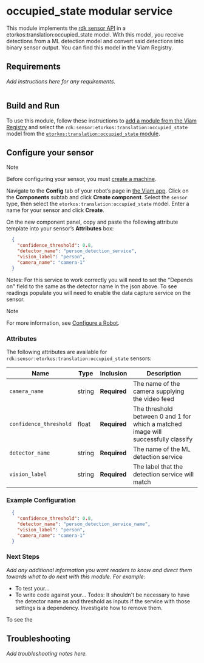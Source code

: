 # occupied_state modular service

This module implements the [rdk sensor API](https://github.com/rdk/sensor-api) in a etorkos:translation:occupied_state model.
With this model, you receive detections from a ML detection model and convert said detections into binary sensor output. You can find this model in the Viam Registry.

## Requirements

_Add instructions here for any requirements._

``` bash
```

## Build and Run

To use this module, follow these instructions to [add a module from the Viam Registry](https://docs.viam.com/registry/configure/#add-a-modular-resource-from-the-viam-registry) and select the `rdk:sensor:etorkos:translation:occupied_state` model from the [`etorkos:translation:occupied_state` module](https://app.viam.com/module/rdk/etorkos:translation:occupied_state).

## Configure your sensor

> [!NOTE]  
> Before configuring your sensor, you must [create a machine](https://docs.viam.com/manage/fleet/machines/#add-a-new-machine).

Navigate to the **Config** tab of your robot’s page in [the Viam app](https://app.viam.com/).
Click on the **Components** subtab and click **Create component**.
Select the `sensor` type, then select the `etorkos:translation:occupied_state` model. 
Enter a name for your sensor and click **Create**.

On the new component panel, copy and paste the following attribute template into your sensor’s **Attributes** box:

```json
  {
    "confidence_threshold": 0.8,
    "detector_name": "person_detection_service",
    "vision_label": "person",
    "camera_name": "camera-1"
  }
```

Notes: 
For this service to work correctly you will need to set the "Depends on" field to the same as the detector name in the json above.
To see readings populate you will need to enable the data capture service on the sensor.

> [!NOTE]  
> For more information, see [Configure a Robot](https://docs.viam.com/manage/configuration/).

### Attributes

The following attributes are available for `rdk:sensor:etorkos:translation:occupied_state` sensors:

| Name | Type | Inclusion | Description |
| ---- | ---- | --------- | ----------- |
| `camera_name` | string | **Required** |  The name of the camera supplying the video feed |
| `confidence_threshold` | float | **Required** |  The threshold between 0 and 1 for which a matched image will successfully classify |
| `detector_name` | string | **Required** |  The name of the ML detection service |
| `vision_label` | string | **Required** |  The label that the detection service will match |

### Example Configuration

```json
  {
    "confidence_threshold": 0.8,
    "detector_name": "person_detection_service_name",
    "vision_label": "person",
    "camera_name": "camera-1"
  }
```

### Next Steps

_Add any additional information you want readers to know and direct them towards what to do next with this module._
_For example:_ 



- To test your...
- To write code against your...
Todos: It shouldn't be necessary to have the detector name as and threshold as inputs if the service with those settings is a dependency. Investigate how to remove them.

To see the 

## Troubleshooting

_Add troubleshooting notes here._
